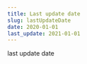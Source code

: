 ```yaml
---
title: Last update date
slug: lastUpdateDate
date: 2020-01-01
last_update: 2021-01-01
---
```


last update date
